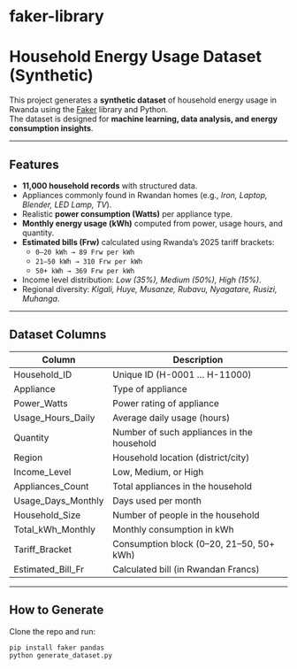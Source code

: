 # faker-library

# Household Energy Usage Dataset (Synthetic)

This project generates a **synthetic dataset** of household energy usage in Rwanda using the [Faker](https://pypi.org/project/Faker/) library and Python.  
The dataset is designed for **machine learning, data analysis, and energy consumption insights**.

---

##  Features

- **11,000 household records** with structured data.  
- Appliances commonly found in Rwandan homes (e.g., *Iron, Laptop, Blender, LED Lamp, TV*).  
- Realistic **power consumption (Watts)** per appliance type.  
- **Monthly energy usage (kWh)** computed from power, usage hours, and quantity.  
- **Estimated bills (Frw)** calculated using Rwanda’s 2025 tariff brackets:
  - `0–20 kWh → 89 Frw per kWh`
  - `21–50 kWh → 310 Frw per kWh`
  - `50+ kWh → 369 Frw per kWh`
- Income level distribution: *Low (35%), Medium (50%), High (15%)*.  
- Regional diversity: *Kigali, Huye, Musanze, Rubavu, Nyagatare, Rusizi, Muhanga*.  

---

## Dataset Columns

| Column                | Description |
|------------------------|-------------|
| Household_ID           | Unique ID (H-0001 … H-11000) |
| Appliance              | Type of appliance |
| Power_Watts            | Power rating of appliance |
| Usage_Hours_Daily      | Average daily usage (hours) |
| Quantity               | Number of such appliances in the household |
| Region                 | Household location (district/city) |
| Income_Level           | Low, Medium, or High |
| Appliances_Count       | Total appliances in the household |
| Usage_Days_Monthly     | Days used per month |
| Household_Size         | Number of people in the household |
| Total_kWh_Monthly      | Monthly consumption in kWh |
| Tariff_Bracket         | Consumption block (0–20, 21–50, 50+ kWh) |
| Estimated_Bill_Fr      | Calculated bill (in Rwandan Francs) |

---

##  How to Generate

Clone the repo and run:

```bash
pip install faker pandas
python generate_dataset.py

